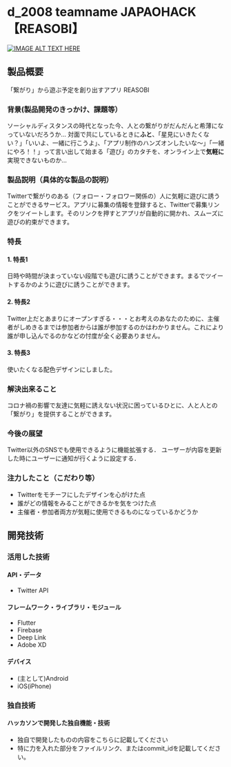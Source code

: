 # d_2008 teamname JAPAOHACK 【REASOBI】
[![IMAGE ALT TEXT HERE](http://img.youtube.com/vi/0VTyzFk-qgc/0.jpg)](https://www.youtube.com/watch?v=G5rULR53uMk)


## 製品概要
「繋がり」から遊ぶ予定を創り出すアプリ REASOBI
### 背景(製品開発のきっかけ、課題等）
ソーシャルディスタンスの時代となった今、人との繋がりがだんだんと希薄になっていないだろうか…
対面で共にしているときに**ふと**、「星見にいきたくない？」「いいよ、一緒に行こうよ」、「アプリ制作のハンズオンしたいな〜」「一緒にやろ！！」って言い出して始まる「遊び」のカタチを、オンライン上で**気軽に**実現できないものか…
### 製品説明（具体的な製品の説明）
Twitterで繋がりのある（フォロー・フォロワー関係の）人に気軽に遊びに誘うことができるサービス。アプリに募集の情報を登録すると、Twitterで募集リンクをツイートします。そのリンクを押すとアプリが自動的に開かれ、スムーズに遊びの約束ができます。
### 特長
#### 1. 特長1
日時や時間が決まっていない段階でも遊びに誘うことができます。まるでツイートするかのように遊びに誘うことができます。
#### 2. 特長2
Twitter上だとあまりにオープンすぎる・・・とお考えのあなたのために、主催者がしめきるまでは参加者からは誰が参加するのかはわかりません。これにより誰が申し込んでるのかなどの忖度が全く必要ありません。
#### 3. 特長3
使いたくなる配色デザインにしました。
### 解決出来ること
コロナ禍の影響で友達に気軽に誘えない状況に困っているひとに、人と人との「繋がり」を提供することができます。
### 今後の展望
Twitter以外のSNSでも使用できるように機能拡張する．
ユーザーが内容を更新した時にユーザーに通知が行くように設定する．
### 注力したこと（こだわり等）
* Twitterをモチーフにしたデザインを心がけた点
* 誰がどの情報をみることができるかを気をつけた点
* 主催者・参加者両方が気軽に使用できるものになっているかどうか
## 開発技術
### 活用した技術
#### API・データ
* Twitter API
#### フレームワーク・ライブラリ・モジュール
* Flutter
* Firebase
* Deep Link
* Adobe XD
#### デバイス
* (主として)Android
* iOS(iPhone)
### 独自技術
#### ハッカソンで開発した独自機能・技術
* 独自で開発したものの内容をこちらに記載してください
* 特に力を入れた部分をファイルリンク、またはcommit_idを記載してください。

